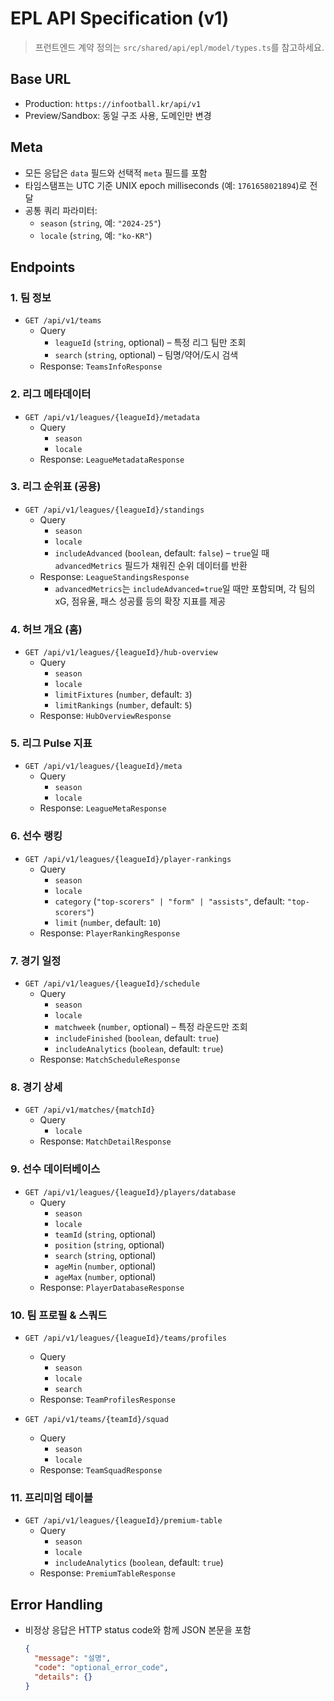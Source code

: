 # EPL API Specification (v1)

> 프런트엔드 계약 정의는 `src/shared/api/epl/model/types.ts`를 참고하세요.

## Base URL

- Production: `https://infootball.kr/api/v1`
- Preview/Sandbox: 동일 구조 사용, 도메인만 변경

## Meta

- 모든 응답은 `data` 필드와 선택적 `meta` 필드를 포함
- 타임스탬프는 UTC 기준 UNIX epoch milliseconds (예: `1761658021894`)로 전달
- 공통 쿼리 파라미터:
  - `season` (`string`, 예: `"2024-25"`)
  - `locale` (`string`, 예: `"ko-KR"`)

## Endpoints

### 1. 팀 정보

- `GET /api/v1/teams`
  - Query
    - `leagueId` (`string`, optional) – 특정 리그 팀만 조회
    - `search` (`string`, optional) – 팀명/약어/도시 검색
  - Response: `TeamsInfoResponse`

### 2. 리그 메타데이터

- `GET /api/v1/leagues/{leagueId}/metadata`
  - Query
    - `season`
    - `locale`
  - Response: `LeagueMetadataResponse`

### 3. 리그 순위표 (공용)

- `GET /api/v1/leagues/{leagueId}/standings`
  - Query
    - `season`
    - `locale`
    - `includeAdvanced` (`boolean`, default: `false`) – `true`일 때 `advancedMetrics` 필드가 채워진 순위 데이터를 반환
  - Response: `LeagueStandingsResponse`
    - `advancedMetrics`는 `includeAdvanced=true`일 때만 포함되며, 각 팀의 xG, 점유율, 패스 성공률 등의 확장 지표를 제공

### 4. 허브 개요 (홈)

- `GET /api/v1/leagues/{leagueId}/hub-overview`
  - Query
    - `season`
    - `locale`
    - `limitFixtures` (`number`, default: `3`)
    - `limitRankings` (`number`, default: `5`)
  - Response: `HubOverviewResponse`

### 5. 리그 Pulse 지표

- `GET /api/v1/leagues/{leagueId}/meta`
  - Query
    - `season`
    - `locale`
  - Response: `LeagueMetaResponse`

### 6. 선수 랭킹

- `GET /api/v1/leagues/{leagueId}/player-rankings`
  - Query
    - `season`
    - `locale`
    - `category` (`"top-scorers" | "form" | "assists"`, default: `"top-scorers"`)
    - `limit` (`number`, default: `10`)
  - Response: `PlayerRankingResponse`

### 7. 경기 일정

- `GET /api/v1/leagues/{leagueId}/schedule`
  - Query
    - `season`
    - `locale`
    - `matchweek` (`number`, optional) – 특정 라운드만 조회
    - `includeFinished` (`boolean`, default: `true`)
    - `includeAnalytics` (`boolean`, default: `true`)
  - Response: `MatchScheduleResponse`

### 8. 경기 상세

- `GET /api/v1/matches/{matchId}`
  - Query
    - `locale`
  - Response: `MatchDetailResponse`

### 9. 선수 데이터베이스

- `GET /api/v1/leagues/{leagueId}/players/database`
  - Query
    - `season`
    - `locale`
    - `teamId` (`string`, optional)
    - `position` (`string`, optional)
    - `search` (`string`, optional)
    - `ageMin` (`number`, optional)
    - `ageMax` (`number`, optional)
  - Response: `PlayerDatabaseResponse`

### 10. 팀 프로필 & 스쿼드

- `GET /api/v1/leagues/{leagueId}/teams/profiles`

  - Query
    - `season`
    - `locale`
    - `search`
  - Response: `TeamProfilesResponse`

- `GET /api/v1/teams/{teamId}/squad`
  - Query
    - `season`
    - `locale`
  - Response: `TeamSquadResponse`

### 11. 프리미엄 테이블

- `GET /api/v1/leagues/{leagueId}/premium-table`
  - Query
    - `season`
    - `locale`
    - `includeAnalytics` (`boolean`, default: `true`)
  - Response: `PremiumTableResponse`

## Error Handling

- 비정상 응답은 HTTP status code와 함께 JSON 본문을 포함
  ```json
  {
    "message": "설명",
    "code": "optional_error_code",
    "details": {}
  }
  ```
